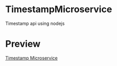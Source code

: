 # TimestampMicroservice
Timestamp api using nodejs

# Preview
<a href="https://tsmicroservice.herokuapp.com/">Timestamp Microservice</a>